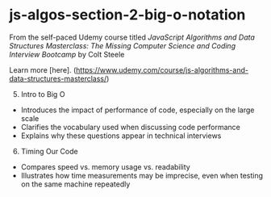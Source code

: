 # js-algos-section-2-big-o-notation

From the self-paced Udemy course titled _JavaScript Algorithms and Data Structures Masterclass: The Missing Computer Science and Coding Interview Bootcamp_ by Colt Steele

Learn more [here]. (https://www.udemy.com/course/js-algorithms-and-data-structures-masterclass/)

5. Intro to Big O

* Introduces the impact of performance of code, especially on the large scale
* Clarifies the vocabulary used when discussing code performance
* Explains why these questions appear in technical interviews

6. Timing Our Code

* Compares speed vs. memory usage vs. readability
* Illustrates how time measurements may be imprecise, even when testing on the same machine repeatedly

